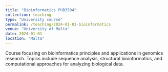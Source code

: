 ```yaml
---
title: "Bioinformatics PHB3504"
collection: teaching
type: "University course"
permalink: /teaching/2024-01-01-bioinformatics
venue: "University of Malta"
date: 2024-01-01
location: "Malta"
---
```


Course focusing on bioinformatics principles and applications in genomics research. Topics include sequence analysis, structural bioinformatics, and computational approaches for analyzing biological data.
